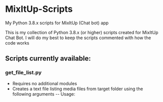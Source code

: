 # MixItUp-Scripts
My Python 3.8.x scripts for MixItUp (Chat bot) app

This is my collection of Python 3.8.x (or higher) scripts created for MixItUp Chat Bot.
I will do my best to keep the scripts commented with how the code works


## Scripts currently available:
### get_file_list.py
- Requires no additional modules
- Creates a text file listing media files from target folder using the following arguments
-- Usage: <script> "path/to/text/file" "folder/path/to/scan" "list of extensions to add"
-- Example: get_file_list.py "C:\SomeFolder\sfx_file_list.txt" "C:\Folder\containing\sfx\files" ".mp3,.wav"
  
Use "External Program" action to use in MixItUp.
- Program Path should point to python.exe (3.8.x or higher)
- Program Arguments should match Usage/Example above
- Make sure "Wait until complete" is checked

###### Notes on get_file_list:
  I have this added to "Events > Generic > Application Launch" to generate the list when MixItUp launches



### get_video_duration.py
- Requires OpenCV2 and MediaInfo modules
  Installing/Upgrading on Windows: (Python 3.8.x)
    python -m pip install --upgrade opencv-python
    python -m pip install --upgrade pymediainfo
- "Quickly" parses a video file to find its duration in seconds, and prints it to stdout for MixItUp
-- Usage: <script> "path/to/video"
-- Example: get_video_duration.py "/some/path/to/video.mp4"
  
Uses "External Program" action in MixItUp
- Program Path should again point to python.exe (3.8.x or higher)
- Program Arguments should match Usage/Example above
- Make sure "Wait Until Complete" is checked
- Make sure "Save Output" is also checked, duration will be saved into $externalprogramresult
